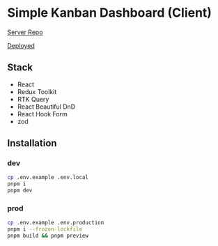 # Simple Kanban Dashboard (Client)

[Server Repo](https://github.com/leendrew/kanban-server-nest)

[Deployed](https://leendrew.github.io/kanban-client-react)

## Stack

- React
- Redux Toolkit
- RTK Query
- React Beautiful DnD
- React Hook Form
- zod

## Installation

### dev

```bash
cp .env.example .env.local
pnpm i
pnpm dev
```

### prod

```bash
cp .env.example .env.production
pnpm i --frozen-lockfile
pnpm build && pnpm preview
```
